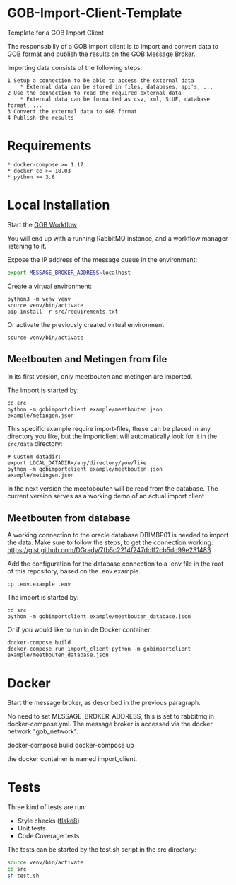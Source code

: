 # GOB-Import-Client-Template

Template for a GOB Import Client

The responsabiliy of a GOB import client is to import and convert data to GOB format and publish the results on the GOB Message Broker.

Importing data consists of the following steps:

    1 Setup a connection to be able to access the external data
        * External data can be stored in files, databases, api's, ...
    2 Use the connection to read the required external data
        * External data can be formatted as csv, xml, StUF, database format, ...
    3 Convert the external data to GOB format
    4 Publish the results

# Requirements

    * docker-compose >= 1.17
    * docker ce >= 18.03
    * python >= 3.6

# Local Installation

Start the [GOB Workflow](https://github.com/Amsterdam/GOB-Workflow)

You will end up with a running RabbitMQ instance, and a workflow manager listening to it.

Expose the IP address of the message queue in the environment:

```bash
export MESSAGE_BROKER_ADDRESS=localhost
```

Create a virtual environment:

    python3 -m venv venv
    source venv/bin/activate
    pip install -r src/requirements.txt

Or activate the previously created virtual environment

    source venv/bin/activate

## Meetbouten and Metingen from file

In its first version, only meetbouten and metingen are imported.

The import is started by:

    cd src
    python -m gobimportclient example/meetbouten.json example/metingen.json

This specific example require import-files, these can be placed in any directory you like,
but the importclient will automatically look for it in the `src/data` directory:

	# Custom datadir:
	export LOCAL_DATADIR=/any/directory/you/like
    python -m gobimportclient example/meetbouten.json example/metingen.json

In the next version the meetobouten will be read from the database.
The current version serves as a working demo of an actual import client

## Meetbouten from database

A working connection to the oracle database DBIMBP01 is needed to import the data.
Make sure to follow the steps, to get the connection working:
https://gist.github.com/DGrady/7fb5c2214f247dcff2cb5dd99e231483

Add the configuration for the database connection to a .env file in the root of this repository,
based on the .env.example.

    cp .env.example .env

The import is started by:

    cd src
    python -m gobimportclient example/meetbouten_database.json

Or if you would like to run in de Docker container:

    docker-compose build
    docker-compose run import_client python -m gobimportclient example/meetbouten_database.json

# Docker

Start the message broker, as described in the previous paragraph.

No need to set MESSAGE_BROKER_ADDRESS, this is set to rabbitmq in docker-compose.yml.
The message broker is accessed via the docker network "gob_network".

docker-compose build
docker-compose up

the docker container is named import_client.

# Tests

Three kind of tests are run:
  * Style checks ([flake8](http://flake8.pycqa.org/en/latest/))
  * Unit tests
  * Code Coverage tests

The tests can be started by the test.sh script in the src directory:

```bash
source venv/bin/activate
cd src
sh test.sh
```
